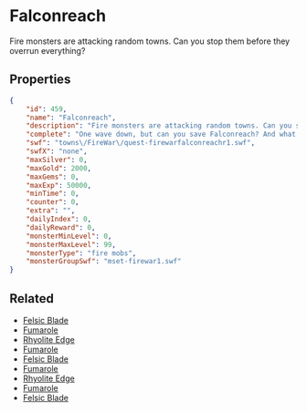 # Falconreach

Fire monsters are attacking random towns. Can you stop them before they overrun everything?

## Properties

```json
{
    "id": 459,
    "name": "Falconreach",
    "description": "Fire monsters are attacking random towns. Can you stop them before they overrun everything?",
    "complete": "One wave down, but can you save Falconreach? And what town are they going to hit next?",
    "swf": "towns\/FireWar\/quest-firewarfalconreachr1.swf",
    "swfX": "none",
    "maxSilver": 0,
    "maxGold": 2000,
    "maxGems": 0,
    "maxExp": 50000,
    "minTime": 0,
    "counter": 0,
    "extra": "",
    "dailyIndex": 0,
    "dailyReward": 0,
    "monsterMinLevel": 0,
    "monsterMaxLevel": 99,
    "monsterType": "fire mobs",
    "monsterGroupSwf": "mset-firewar1.swf"
}
```

## Related

- [Felsic Blade](../items/2594-felsic-blade.md)
- [Fumarole](../items/2596-fumarole.md)
- [Rhyolite Edge](../items/2598-rhyolite-edge.md)
- [Fumarole](../items/2599-fumarole.md)
- [Felsic Blade](../items/2600-felsic-blade.md)
- [Fumarole](../items/2602-fumarole.md)
- [Rhyolite Edge](../items/2604-rhyolite-edge.md)
- [Fumarole](../items/2605-fumarole.md)
- [Felsic Blade](../items/2606-felsic-blade.md)

